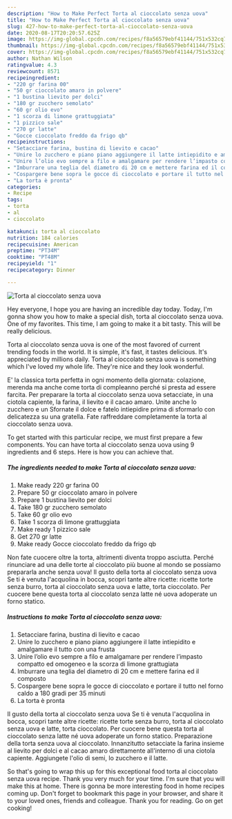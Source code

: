```yaml
---
description: "How to Make Perfect Torta al cioccolato senza uova"
title: "How to Make Perfect Torta al cioccolato senza uova"
slug: 427-how-to-make-perfect-torta-al-cioccolato-senza-uova
date: 2020-08-17T20:20:57.625Z
image: https://img-global.cpcdn.com/recipes/f8a56579ebf41144/751x532cq70/torta-al-cioccolato-senza-uova-recipe-main-photo.jpg
thumbnail: https://img-global.cpcdn.com/recipes/f8a56579ebf41144/751x532cq70/torta-al-cioccolato-senza-uova-recipe-main-photo.jpg
cover: https://img-global.cpcdn.com/recipes/f8a56579ebf41144/751x532cq70/torta-al-cioccolato-senza-uova-recipe-main-photo.jpg
author: Nathan Wilson
ratingvalue: 4.3
reviewcount: 8571
recipeingredient:
- "220 gr farina 00"
- "50 gr cioccolato amaro in polvere"
- "1 bustina lievito per dolci"
- "180 gr zucchero semolato"
- "60 gr olio evo"
- "1 scorza di limone grattuggiata"
- "1 pizzico sale"
- "270 gr latte"
- "Gocce cioccolato freddo da frigo qb"
recipeinstructions:
- "Setacciare farina, bustina di lievito e cacao"
- "Unire lo zucchero e piano piano aggiungere il latte intiepidito e amalgamare il tutto con una frusta"
- "Unire l’olio evo sempre a filo e amalgamare per rendere l’impasto compatto ed omogeneo e la scorza di limone grattugiata"
- "Imburrare una teglia del diametro di 20 cm e mettere farina ed il composto"
- "Cospargere bene sopra le gocce di cioccolato e portare il tutto nel forno caldo a 180 gradi per 35 minuti"
- "La torta è pronta"
categories:
- Recipe
tags:
- torta
- al
- cioccolato

katakunci: torta al cioccolato 
nutrition: 184 calories
recipecuisine: American
preptime: "PT34M"
cooktime: "PT48M"
recipeyield: "1"
recipecategory: Dinner

---
```



![Torta al cioccolato senza uova](https://img-global.cpcdn.com/recipes/f8a56579ebf41144/751x532cq70/torta-al-cioccolato-senza-uova-recipe-main-photo.jpg)

Hey everyone, I hope you are having an incredible day today. Today, I'm gonna show you how to make a special dish, torta al cioccolato senza uova. One of my favorites. This time, I am going to make it a bit tasty. This will be really delicious.

Torta al cioccolato senza uova is one of the most favored of current trending foods in the world. It is simple, it's fast, it tastes delicious. It's appreciated by millions daily. Torta al cioccolato senza uova is something which I've loved my whole life. They're nice and they look wonderful.

E&#39; la classica torta perfetta in ogni momento della giornata: colazione, merenda ma anche come torta di compleanno perché si presta ad essere farcita. Per preparare la torta al cioccolato senza uova setacciate, in una ciotola capiente, la farina, il lievito e il cacao amaro. Unite anche lo zucchero e un Sfornate il dolce e fatelo intiepidire prima di sformarlo con delicatezza su una gratella. Fate raffreddare completamente la torta al cioccolato senza uova.


To get started with this particular recipe, we must first prepare a few components. You can have torta al cioccolato senza uova using 9 ingredients and 6 steps. Here is how you can achieve that.

<!--inarticleads1-->

##### The ingredients needed to make Torta al cioccolato senza uova:

1. Make ready 220 gr farina 00
1. Prepare 50 gr cioccolato amaro in polvere
1. Prepare 1 bustina lievito per dolci
1. Take 180 gr zucchero semolato
1. Take 60 gr olio evo
1. Take 1 scorza di limone grattuggiata
1. Make ready 1 pizzico sale
1. Get 270 gr latte
1. Make ready Gocce cioccolato freddo da frigo qb


Non fate cuocere oltre la torta, altrimenti diventa troppo asciutta. Perché rinunciare ad una delle torte al cioccolato più buone al mondo se possiamo prepararla anche senza uova! Il gusto della torta al cioccolato senza uova Se ti è venuta l&#39;acquolina in bocca, scopri tante altre ricette: ricette torte senza burro, torta al cioccolato senza uova e latte, torta cioccolato. Per cuocere bene questa torta al cioccolato senza latte né uova adoperate un forno statico. 

<!--inarticleads2-->

##### Instructions to make Torta al cioccolato senza uova:

1. Setacciare farina, bustina di lievito e cacao
1. Unire lo zucchero e piano piano aggiungere il latte intiepidito e amalgamare il tutto con una frusta
1. Unire l’olio evo sempre a filo e amalgamare per rendere l’impasto compatto ed omogeneo e la scorza di limone grattugiata
1. Imburrare una teglia del diametro di 20 cm e mettere farina ed il composto
1. Cospargere bene sopra le gocce di cioccolato e portare il tutto nel forno caldo a 180 gradi per 35 minuti
1. La torta è pronta


Il gusto della torta al cioccolato senza uova Se ti è venuta l&#39;acquolina in bocca, scopri tante altre ricette: ricette torte senza burro, torta al cioccolato senza uova e latte, torta cioccolato. Per cuocere bene questa torta al cioccolato senza latte né uova adoperate un forno statico. Preparazione della torta senza uova al cioccolato. Innanzitutto setacciate la farina insieme al lievito per dolci e al cacao amaro direttamente all&#39;interno di una ciotola capiente. Aggiungete l&#39;olio di semi, lo zucchero e il latte. 

So that's going to wrap this up for this exceptional food torta al cioccolato senza uova recipe. Thank you very much for your time. I'm sure that you will make this at home. There is gonna be more interesting food in home recipes coming up. Don't forget to bookmark this page in your browser, and share it to your loved ones, friends and colleague. Thank you for reading. Go on get cooking!
